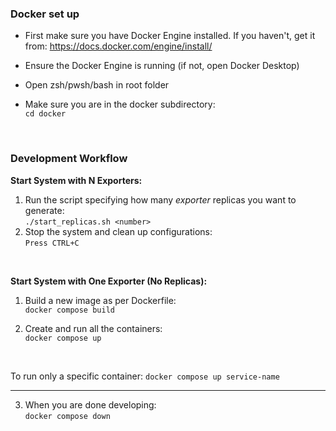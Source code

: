 ### Docker set up

* First make sure you have Docker Engine installed. If you haven't, get it from: https://docs.docker.com/engine/install/

* Ensure the Docker Engine is running (if not, open Docker Desktop)

* Open zsh/pwsh/bash in root folder

* Make sure you are in the docker subdirectory: <br>
    `cd docker`

<br>

### Development Workflow


**Start System with N Exporters:**

1. Run the script specifying how many *exporter* replicas you want to generate: <br>
    `./start_replicas.sh <number>`
2. Stop the system and clean up configurations: <br>
    `Press CTRL+C`

<br>

**Start System with One Exporter (No Replicas):**

1. Build a new image as per Dockerfile: <br>
    `docker compose build`

2. Create and run all the containers: <br>
    `docker compose up`
   
<br>

To run only a specific container: `docker compose up service-name` 

---

3. When you are done developing: <br>
    `docker compose down`
